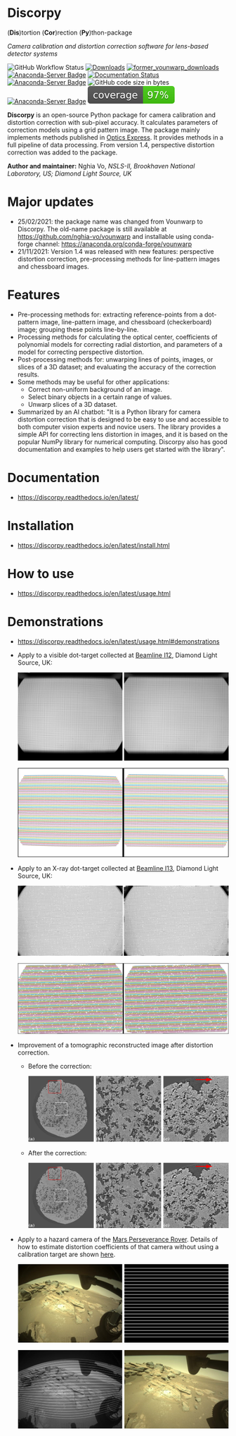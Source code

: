 # Discorpy
(**Dis**)tortion (**Cor**)rection (**Py**)thon-package

*Camera calibration and distortion correction software for lens-based detector systems*

![GitHub Workflow Status](https://img.shields.io/github/actions/workflow/status/DiamondLightSource/discorpy/discorpy_ga.yml) 
[![Downloads](https://static.pepy.tech/personalized-badge/discorpy?period=total&units=international_system&left_color=grey&right_color=blue&left_text=Pypi-downloads)](https://pepy.tech/project/discorpy) 
[![former_vounwarp_downloads](https://anaconda.org/conda-forge/vounwarp/badges/downloads.svg)](https://anaconda.org/conda-forge/vounwarp) 
[![Anaconda-Server Badge](https://anaconda.org/conda-forge/discorpy/badges/downloads.svg)](https://anaconda.org/conda-forge/discorpy) 
[![Documentation Status](https://readthedocs.org/projects/discorpy/badge/?version=latest)](https://discorpy.readthedocs.io/en/latest/?badge=latest) 
[![Anaconda-Server Badge](https://anaconda.org/conda-forge/discorpy/badges/platforms.svg)](https://anaconda.org/conda-forge/discorpy) 
![GitHub code size in bytes](https://img.shields.io/github/languages/code-size/DiamondLightSource/discorpy) 
[![Anaconda-Server Badge](https://anaconda.org/conda-forge/discorpy/badges/license.svg)](https://anaconda.org/conda-forge/discorpy)
![Coverage](https://github.com/DiamondLightSource/discorpy/raw/master/docs/coverage_report/coverage.svg)


**Discorpy** is an open-source Python package for camera calibration and distortion 
correction with sub-pixel accuracy. It calculates parameters of correction models 
using a grid pattern image. The package mainly implements methods published in 
[Optics Express](https://doi.org/10.1364/OE.23.032859). It provides methods in 
a full pipeline of data processing. From version 1.4, perspective distortion 
correction was added to the package.

**Author and maintainer:** Nghia Vo, *NSLS-II, Brookhaven National Laboratory, US; Diamond Light Source, UK*

Major updates
=============
- 25/02/2021: the package name was changed from Vounwarp to Discorpy. The old-name 
package is still available at https://github.com/nghia-vo/vounwarp 
and installable using conda-forge channel: https://anaconda.org/conda-forge/vounwarp
- 21/11/2021: Version 1.4 was released with new features: perspective distortion 
correction, pre-processing methods for line-pattern images and chessboard images. 

Features
========
- Pre-processing methods for: extracting reference-points from a dot-pattern image,
line-pattern image, and chessboard (checkerboard) image; grouping these points line-by-line. 
- Processing methods for calculating the optical center, coefficients of polynomial 
models for correcting radial distortion, and parameters of a model for correcting 
perspective distortion.
- Post-processing methods for: unwarping lines of points, images, or slices of 
a 3D dataset; and evaluating the accuracy of the correction results.
- Some methods may be useful for other applications:
  * Correct non-uniform background of an image.
  * Select binary objects in a certain range of values.
  * Unwarp slices of a 3D dataset.
- Summarized by an AI chatbot: "It is a Python library for camera distortion 
  correction that is designed to be easy to use and accessible to both computer 
  vision experts and novice users. The library provides a simple API for 
  correcting lens distortion in images, and it is based on the popular NumPy 
  library for numerical computing. Discorpy also has good documentation and 
  examples to help users get started with the library".


Documentation
=============

- https://discorpy.readthedocs.io/en/latest/

Installation
============
- https://discorpy.readthedocs.io/en/latest/install.html

How to use
==========
- https://discorpy.readthedocs.io/en/latest/usage.html

Demonstrations
==============

- https://discorpy.readthedocs.io/en/latest/usage.html#demonstrations 

- Apply to a visible dot-target collected at [Beamline I12](https://www.diamond.ac.uk/Instruments/Imaging-and-Microscopy/I12/Detectors-at-I12.html),
Diamond Light Source, UK:

    ![I12_before_after1](https://github.com/DiamondLightSource/discorpy/raw/master/data/demo/i12_data_1.jpg)

    ![I12_before_after2](https://github.com/DiamondLightSource/discorpy/raw/master/data/demo/i12_data_2.jpg)

- Apply to an X-ray dot-target collected at [Beamline I13](https://www.diamond.ac.uk/Instruments/Imaging-and-Microscopy/I13/Diamond-Manchester_Imaging_Branchline/Facilities_and_equipment_Imaging.html),
Diamond Light Source, UK:

    ![I13_before_after1](https://github.com/DiamondLightSource/discorpy/raw/master/data/demo/i13_data_1.jpg)

    ![I13_before_after2](https://github.com/DiamondLightSource/discorpy/raw/master/data/demo/i13_data_2.jpg)

- Improvement of a tomographic reconstructed image after distortion correction.
  + Before the correction:
    
    ![tomo_before](https://github.com/DiamondLightSource/discorpy/raw/master/data/demo/recon_before.jpg)
    
  + After the correction:
    
    ![tomo_before](https://github.com/DiamondLightSource/discorpy/raw/master/data/demo/recon_after.jpg)


- Apply to a hazard camera of the [Mars Perseverance Rover](https://mars.nasa.gov/mars2020/multimedia/raw-images/).
Details of how to estimate distortion coefficients of that camera without using
a calibration target are shown [here](https://discorpy.readthedocs.io/en/latest/usage/demo_08.html).  

    ![Percy_cam1](https://github.com/DiamondLightSource/discorpy/raw/master/data/demo/Percy_cam1.jpg)

    ![Percy_cam2](https://github.com/DiamondLightSource/discorpy/raw/master/data/demo/Percy_cam2.jpg)

